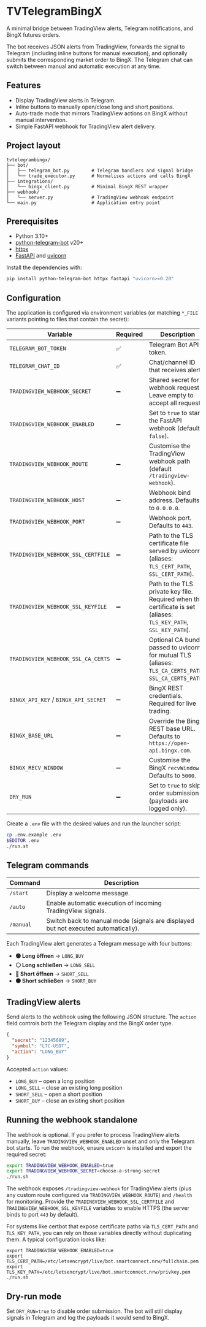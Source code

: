 # TVTelegramBingX

A minimal bridge between TradingView alerts, Telegram notifications, and BingX
futures orders.

The bot receives JSON alerts from TradingView, forwards the signal to Telegram
(including inline buttons for manual execution), and optionally submits the
corresponding market order to BingX. The Telegram chat can switch between
manual and automatic execution at any time.

## Features

- Display TradingView alerts in Telegram.
- Inline buttons to manually open/close long and short positions.
- Auto-trade mode that mirrors TradingView actions on BingX without manual
  intervention.
- Simple FastAPI webhook for TradingView alert delivery.

## Project layout

```
tvtelegrambingx/
├── bot/
│   ├── telegram_bot.py        # Telegram handlers and signal bridge
│   └── trade_executor.py      # Normalises actions and calls BingX
├── integrations/
│   └── bingx_client.py        # Minimal BingX REST wrapper
├── webhook/
│   └── server.py              # TradingView webhook endpoint
└── main.py                    # Application entry point
```

## Prerequisites

- Python 3.10+
- [python-telegram-bot](https://docs.python-telegram-bot.org/en/stable/) v20+
- [httpx](https://www.python-httpx.org/)
- [FastAPI](https://fastapi.tiangolo.com/) and [uvicorn](https://www.uvicorn.org/)

Install the dependencies with:

```bash
pip install python-telegram-bot httpx fastapi "uvicorn>=0.20"
```

## Configuration

The application is configured via environment variables (or matching `*_FILE`
variants pointing to files that contain the secret):

| Variable | Required | Description |
| --- | --- | --- |
| `TELEGRAM_BOT_TOKEN` | ✅ | Telegram Bot API token. |
| `TELEGRAM_CHAT_ID` | ✅ | Chat/channel ID that receives alerts. |
| `TRADINGVIEW_WEBHOOK_SECRET` | ➖ | Shared secret for webhook requests. Leave empty to accept all requests. |
| `TRADINGVIEW_WEBHOOK_ENABLED` | ➖ | Set to `true` to start the FastAPI webhook (default `false`). |
| `TRADINGVIEW_WEBHOOK_ROUTE` | ➖ | Customise the TradingView webhook path (default `/tradingview-webhook`). |
| `TRADINGVIEW_WEBHOOK_HOST` | ➖ | Webhook bind address. Defaults to `0.0.0.0`. |
| `TRADINGVIEW_WEBHOOK_PORT` | ➖ | Webhook port. Defaults to `443`. |
| `TRADINGVIEW_WEBHOOK_SSL_CERTFILE` | ➖ | Path to the TLS certificate file served by uvicorn (aliases: `TLS_CERT_PATH`, `SSL_CERT_PATH`). |
| `TRADINGVIEW_WEBHOOK_SSL_KEYFILE` | ➖ | Path to the TLS private key file. Required when the certificate is set (aliases: `TLS_KEY_PATH`, `SSL_KEY_PATH`). |
| `TRADINGVIEW_WEBHOOK_SSL_CA_CERTS` | ➖ | Optional CA bundle passed to uvicorn for mutual TLS (aliases: `TLS_CA_CERTS_PATH`, `SSL_CA_CERTS_PATH`). |
| `BINGX_API_KEY` / `BINGX_API_SECRET` | ➖ | BingX REST credentials. Required for live trading. |
| `BINGX_BASE_URL` | ➖ | Override the BingX REST base URL. Defaults to `https://open-api.bingx.com`. |
| `BINGX_RECV_WINDOW` | ➖ | Customise the BingX `recvWindow`. Defaults to `5000`. |
| `DRY_RUN` | ➖ | Set to `true` to skip order submission (payloads are logged only). |

Create a `.env` file with the desired values and run the launcher script:

```bash
cp .env.example .env
$EDITOR .env
./run.sh
```

## Telegram commands

| Command | Description |
| --- | --- |
| `/start` | Display a welcome message. |
| `/auto` | Enable automatic execution of incoming TradingView signals. |
| `/manual` | Switch back to manual mode (signals are displayed but not executed automatically). |

Each TradingView alert generates a Telegram message with four buttons:

- **🟢 Long öffnen** → `LONG_BUY`
- **⚪️ Long schließen** → `LONG_SELL`
- **🔴 Short öffnen** → `SHORT_SELL`
- **⚫️ Short schließen** → `SHORT_BUY`

## TradingView alerts

Send alerts to the webhook using the following JSON structure. The `action`
field controls both the Telegram display and the BingX order type.

```json
{
  "secret": "12345689",
  "symbol": "LTC-USDT",
  "action": "LONG_BUY"
}
```

Accepted `action` values:

- `LONG_BUY` – open a long position
- `LONG_SELL` – close an existing long position
- `SHORT_SELL` – open a short position
- `SHORT_BUY` – close an existing short position

## Running the webhook standalone

The webhook is optional. If you prefer to process TradingView alerts manually,
leave `TRADINGVIEW_WEBHOOK_ENABLED` unset and only the Telegram bot starts. To
run the webhook, ensure `uvicorn` is installed and export the required secret:

```bash
export TRADINGVIEW_WEBHOOK_ENABLED=true
export TRADINGVIEW_WEBHOOK_SECRET=choose-a-strong-secret
./run.sh
```

The webhook exposes `/tradingview-webhook` for TradingView alerts (plus any
custom route configured via `TRADINGVIEW_WEBHOOK_ROUTE`) and `/health` for
monitoring. Provide the `TRADINGVIEW_WEBHOOK_SSL_CERTFILE` and
`TRADINGVIEW_WEBHOOK_SSL_KEYFILE` variables to enable HTTPS (the server binds to
port `443` by default).

For systems like certbot that expose certificate paths via `TLS_CERT_PATH` and
`TLS_KEY_PATH`, you can rely on those variables directly without duplicating
them. A typical configuration looks like:

```
export TRADINGVIEW_WEBHOOK_ENABLED=true
export TLS_CERT_PATH=/etc/letsencrypt/live/bot.smartconnect.nrw/fullchain.pem
export TLS_KEY_PATH=/etc/letsencrypt/live/bot.smartconnect.nrw/privkey.pem
./run.sh
```

## Dry-run mode

Set `DRY_RUN=true` to disable order submission. The bot will still display
signals in Telegram and log the payloads it would send to BingX.
